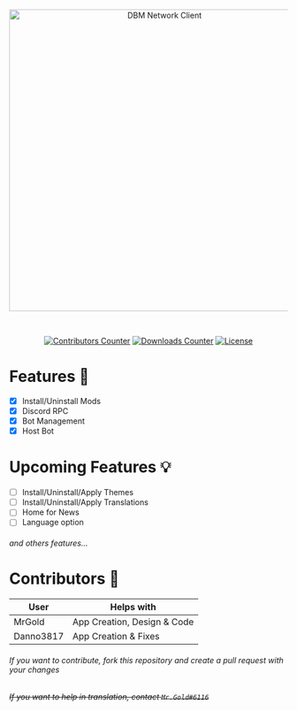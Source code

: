<div align="center">
  <br />
  <p>
    <a href="https://github.com/Discord-Bot-Maker-Mods/DBM-Network-Client"><img src="https://cdn.discordapp.com/attachments/485742173036216337/556246092602409006/banner.png" width="546" alt="DBM Network Client" /></a>
  </p>
  <br />
  <p>
    <a href=""><img src="https://img.shields.io/github/contributors/Discord-Bot-Maker-Mods/DBM-Network-Client.svg" alt="Contributors Counter" /></a>
    <a href=""><img src="https://img.shields.io/github/downloads/Discord-Bot-Maker-Mods/DBM-Network-Client/total.svg" alt="Downloads Counter" /></a>
    <a href=""><img src="https://img.shields.io/github/license/Discord-Bot-Maker-Mods/DBM-Network-Client.svg" alt="License" /></a>
</div>

# Features 📃
- [x] Install/Uninstall Mods<br>
- [x] Discord RPC
- [x] Bot Management<br>
- [x] Host Bot

# Upcoming Features 💡
- [ ] Install/Uninstall/Apply Themes<br>
- [ ] Install/Uninstall/Apply Translations<br>
- [ ] Home for News<br>
- [ ] Language option<br>
###### and others features...

# Contributors 🤝

| User | Helps with |
|-|-|
|MrGold|App Creation, Design & Code|
|Danno3817|App Creation & Fixes|

###### If you want to contribute, fork this repository and create a pull request with your changes
###### ~~If you want to help in translation, contact `Mr.Gold#6116`~~
